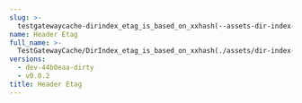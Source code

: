```yaml
---
slug: >-
  testgatewaycache-dirindex_etag_is_based_on_xxhash(--assets-dir-index-html),_so_we_need_to_fetch_it_dynamically-header_etag
name: Header Etag
full_name: >-
  TestGatewayCache/DirIndex_etag_is_based_on_xxhash(./assets/dir-index-html),_so_we_need_to_fetch_it_dynamically/Header_Etag
versions:
  - dev-44b0eaa-dirty
  - v0.0.2
title: Header Etag
---
```


